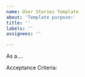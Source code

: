 ```yaml
---
name: User Stories Template
about: 'Template purpose:'
title: ''
labels: ''
assignees: ''

---
```


As a....

Acceptance Criteria:
